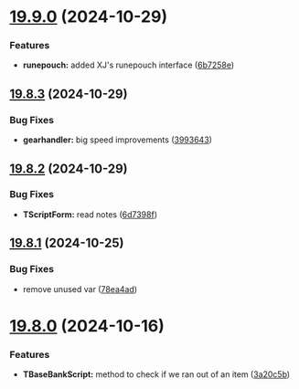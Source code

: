 # [19.9.0](https://github.com/Torwent/WaspLib/compare/v19.8.3...v19.9.0) (2024-10-29)


### Features

* **runepouch:** added XJ's runepouch interface ([6b7258e](https://github.com/Torwent/WaspLib/commit/6b7258ef3a7fe0bc05ff4d8e4ac3758ccc84acb9))



## [19.8.3](https://github.com/Torwent/WaspLib/compare/v19.8.2...v19.8.3) (2024-10-29)


### Bug Fixes

* **gearhandler:** big speed improvements ([3993643](https://github.com/Torwent/WaspLib/commit/39936431f74278ce4e182e51dd4fa065a3477732))



## [19.8.2](https://github.com/Torwent/WaspLib/compare/v19.8.1...v19.8.2) (2024-10-29)


### Bug Fixes

* **TScriptForm:** read notes ([6d7398f](https://github.com/Torwent/WaspLib/commit/6d7398fdb4a42cf4664e06cd18a50182d151dbf1))



## [19.8.1](https://github.com/Torwent/WaspLib/compare/v19.8.0...v19.8.1) (2024-10-25)


### Bug Fixes

* remove unused var ([78ea4ad](https://github.com/Torwent/WaspLib/commit/78ea4ad1abf7d3e1d82d363d3824bbd4cd113474))



# [19.8.0](https://github.com/Torwent/WaspLib/compare/v19.7.26...v19.8.0) (2024-10-16)


### Features

* **TBaseBankScript:** method to check if we ran out of an item ([3a20c5b](https://github.com/Torwent/WaspLib/commit/3a20c5b8560afd221540811242ae71ddf0ae2230))



